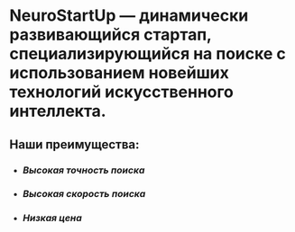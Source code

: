 # **NeuroStartUp** — динамически развивающийся стартап, специализирующийся на поиске с использованием новейших технологий искусственного интеллекта. 
## **Наши преимущества:**

*  ### *Высокая точность поиска*
*  ###  *Высокая скорость поиска*
*  ###  *Низкая цена*